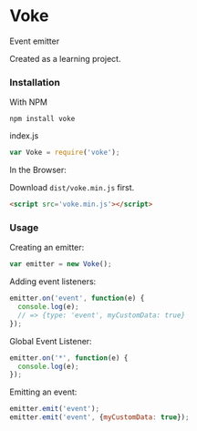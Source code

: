 # Voke

Event emitter

Created as a learning project.

### Installation

With NPM

```
npm install voke
```

index.js
```js
var Voke = require('voke');
```

In the Browser:

Download `dist/voke.min.js` first.

```html
<script src='voke.min.js'></script>
```

### Usage

Creating an emitter:

```js
var emitter = new Voke();
```

Adding event listeners:

```js
emitter.on('event', function(e) {
  console.log(e);
  // => {type: 'event', myCustomData: true}
});
```

Global Event Listener:

```js
emitter.on('*', function(e) {
  console.log(e);
});
```

Emitting an event:

```js
emitter.emit('event');
emitter.emit('event', {myCustomData: true});
```

